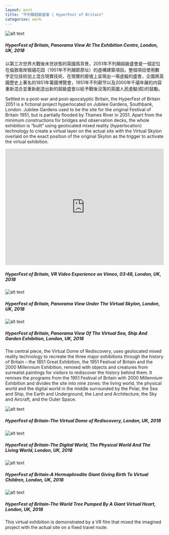 ```yaml
---
layout: post
title: "不列顛超級盛會 | HyperFest of Britain"
categories: work
---
```

![alt text](/assets/hyperfest/HyperFest_of_Britain_1.jpg "HyperFest of Britain, Panorama View At The Exhibition Centre, London, UK, 2018")
##### _HyperFest of Britain, Panorama View At The Exhibition Centre, London, UK, 2018_

以第三次世界大戰後末世狀態的英國爲背景，2051年不列顛超級盛會是一個定位在倫敦南岸银禧花园（1951年不列顛節原址）的虛構建築項目。整個項目使用數字定位技術加上混合現實技術，在現實的廢墟上呈現出一場虛擬的盛會，企圖將英國歷史上著名的1851年萬國博覽會，1951年不列颠节以及2000年千禧年展的内容重新混合並重新創造出新的超級盛會以給予戰後沒落的英國人民虛擬(假)的鼓勵。

Settled in a post-war and post-apocalyptic Britain, the HyperFest of Britain 2051 is a fictional project hyperlocated on Jubilee Gardens, Southbank, London. Jubilee Gardens used to be the site for the original Festival of Britain 1951, but is partially flooded by Thames River in 2051. Apart from the minimum constructions for bridges and observation decks, the whole exhibition is “built” using geolocated mixed reality (hyperlocation) technology to create a virtual layer on the actual site with the Virtual Skylon overlaid on the exact position of the original Skylon as the trigger to activate the virtual exhibition.

<iframe src="https://player.vimeo.com/video/311727885?color=fcabfc&amp;title=0&amp;byline=0&amp;portrait=0" width="100%" height="370" frameborder="0" webkitallowfullscreen="" mozallowfullscreen="" allowfullscreen=""></iframe>

##### _HyperFest of Britain, VR Video Experience on Vimeo, 03:48, London, UK, 2018_
![alt text](/assets/hyperfest/HyperFest_of_Britain_4.jpg "HyperFest of Britain, Panorama View At The Exhibition Centre, London, UK, 2018")
##### _HyperFest of Britain, Panorama View Under The Virtual Skylon, London, UK, 2018_

![alt text](/assets/hyperfest/HyperFest_of_Britain_2.jpg "HyperFest of Britain, Panorama View At The Exhibition Centre, London, UK, 2018")
##### _HyperFest of Britain, Panorama View Of The Virtual Sea, Ship And Garden Exhibition, London, UK, 2018_

The central piece, the Virtual Dome of Rediscovery, uses geolocated mixed reality technology to recreate the three major exhibitions through the history of Britain – the 1851 Great Exhibition, the 1951 Festival of Britain and the 2000 Millennium Exhibition, remixed with objects and creatures from surrealist paintings for visitors to rediscover the history behind them. It remixes the programs from the 1951 Festival of Britain with 2000 Millennium Exhibition and divides the site into nine zones: the living world, the physical world and the digital world in the middle surrounded by the Polar, the Sea and Ship, the Earth and Underground, the Land and Architecture, the Sky and Aircraft, and the Outer Space.

![alt text](/assets/hyperfest/HyperFest_of_Britain_5.1.jpg "HyperFest of Britain, Panorama View At The Exhibition Centre, London, UK, 2018")
##### _HyperFest of Britain-The Virtual Dome of Rediscovery, London, UK, 2018_

![alt text](/assets/hyperfest/HyperFest_of_Britain_7.1.jpg "HyperFest of Britain, Panorama View At The Exhibition Centre, London, UK, 2018")
##### _HyperFest of Britain-The Digital World, The Physical World And The Living World, London, UK, 2018_

![alt text](/assets/hyperfest/HyperFest_of_Britain_body2.jpg "HyperFest of Britain, Panorama View At The Exhibition Centre, London, UK, 2018")
##### _HyperFest of Britain-A Hermaphrodite Giant Giving Birth To Virtual Children, London, UK, 2018_

![alt text](/assets/hyperfest/HyperFest_of_Britain_heart.jpg "HyperFest of Britain, Panorama View At The Exhibition Centre, London, UK, 2018")
##### _HyperFest of Britain-The World Tree Pumped By A Giant Virtual Heart, London, UK, 2018_

This virtual exhibition is demonstrated by a VR film that mixed the imagined project with the actual site on a fixed travel route.
